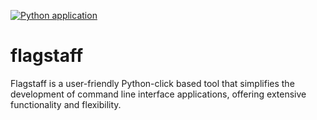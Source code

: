[![Python application](https://github.com/isaaskin/flagstaff/actions/workflows/python-app.yml/badge.svg)](https://github.com/isaaskin/flagstaff/actions/workflows/python-app.yml)

# flagstaff
Flagstaff is a user-friendly Python-click based tool that simplifies the development of command line interface applications, offering extensive functionality and flexibility.

